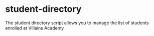 # student-directory
The student directory script allows you to manage the list of students enrolled at Villains Academy
